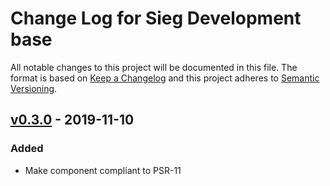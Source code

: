 # Change Log for Sieg Development base

All notable changes to this project will be documented in this file.
The format is based on [Keep a Changelog](http://keepachangelog.com/)
and this project adheres to [Semantic Versioning](http://semver.org/).

## [v0.3.0] -  2019-11-10

### Added

- Make component compliant to PSR-11

[v0.3.0]: https://github.com/Sieg/regex-dependency/compare/b607c1091...v0.3.0
